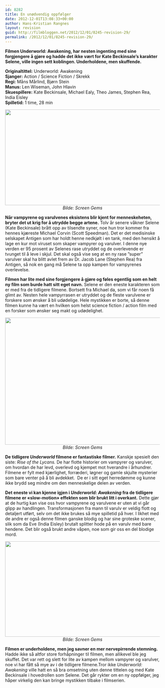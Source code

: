 ```yaml
---
id: 8282
title: En unødvendig oppfølger
date: 2012-12-01T13:08:33+00:00
author: Hans-Kristian Rangnes
layout: revision
guid: http://filmbloggen.net/2012/12/01/8245-revision-29/
permalink: /2012/12/01/8245-revision-29/
---
```

**Filmen Underworld: Awakening, har nesten ingenting med sine forgjengere å gjøre og hadde det ikke vært for Kate Beckinsale’s karakter Selene, ville ingen sett koblingen. Underholdene, men skuffende.  <!--more-->**

**Originaltittel:** Underworld: Awakening  
**Sjanger:** Action / Science Fiction / Skrekk  
**Regi:** Måns Mårlind, Bjørn Stein  
**Manus:** Len Wiseman, John Hlavin  
**Skuespillere:** Kate Beckinsale, Michael Ealy, Theo James, Stephen Rea, India Eisley  
**Spilletid:** 1 time, 28 min

<p style="text-align: center">
  <a href="http://filmbloggen.net/?attachment_id=8247" rel="attachment wp-att-8247"><img class="aligncenter size-large wp-image-8247" src="http://filmbloggen.net/wp-content/uploads//2012/11/bilde-05-620x311.jpg" alt="" width="620" height="311" /></a><em>Bilde: Screen Gems</em>
</p>

**Når vampyrene og varulvenes eksistens blir kjent for menneskeheten, bryter det ut krig for å utrydde begge artene.** Tolv år senere våkner Selene (Kate Beckinsale) brått opp av tilsendte syner, noe hun tror kommer fra hennes kjæreste Michael Corvin (Scott Speedman). Det er det medisinske selskapet Antigen som har holdt henne nedkjølt i en tank, med den hensikt å lage en kur mot viruset som skaper vampyrer og varulver. I denne nye verden er 95 prosent av Selenes rase utryddet og de overlevende er tvunget til å leve i skjul. Det skal også vise seg at en ny rase ”super” varulver skal ha blitt avlet frem av Dr. Jacob Lane (Stephen Rea) fra Antigen, så nok en gang må Selene ta opp kampen for vampyrenes overlevelse.

**Filmen har lite med sine forgjengere å gjøre og føles egentlig som en helt ny film som burde hatt sitt eget navn.** Selene er den eneste karakteren som er med fra de tidligere filmene. Bortsett fra Michael da, som vi får noen få glimt av. Nesten hele vampyrrasen er utryddet og de fleste varulvene er forskere som ønsker å bli udødelige. Hele mystikken er borte, så denne filmen kunne ha vært en hvilken som helst science fiction / action film med en forsker som ønsker seg makt og udødelighet.

<p style="text-align: center">
  <a href="http://filmbloggen.net/?attachment_id=8248" rel="attachment wp-att-8248"><img class="aligncenter size-large wp-image-8248" src="http://filmbloggen.net/wp-content/uploads//2012/11/Bilde-03-620x413.jpg" alt="" width="620" height="413" /></a><em>Bilde: Screen Gems</em>
</p>

**De tidligere _Underworld_ filmene er fantastiske filmer.** Kanskje spesielt den siste: _Rise of the Lycans._ De har flotte historier om vampyrer og varulver, om hvordan de har levd, overlevd og kjempet mot hverandre i århundrer. Filmene er fylt med kjærlighet, forræderi, løgner og gamle skjulte mysterier som bare venter på å bli avdekket.  De er i sitt eget herredømme og kunne ikke brydd seg mindre om den menneskelige delen av verden.

**Det eneste vi kan kjenne igjen i _Underworld: Awakening_ fra de tidligere filmene er &laquo;slow-motion&raquo; effekten som blir brukt litt i overkant.** Dette gjør at de hurtig kan vise oss hvor vampyrene og varulvene er uten at vi går glipp av handlingen. Transformasjonen fra mann til varulv er veldig flott og detaljert utført, selv om det ikke brukes så mye spilletid på hver. I likhet med de andre er også denne filmen ganske blodig og har sine groteske scener, slik som da Eve (India Eisley) brutalt splitter hode på en varulv med bare hendene. Det blir også brukt andre våpen, noe som gir oss en del blodige mord.

<p style="text-align: center">
  <a href="http://filmbloggen.net/?attachment_id=8249" rel="attachment wp-att-8249"><img class="aligncenter size-large wp-image-8249" src="http://filmbloggen.net/wp-content/uploads//2012/11/Bilde-02-620x310.jpg" alt="" width="620" height="310" /></a><em>Bilde: Screen Gems</em>
</p>

**Filmen er underholdene, men jeg savner en mer nervepirrende stemning.** Hadde ikke så altfor store forhåpninger til filmen, men allikevel ble jeg skuffet. Det var rett og slett for lite av kampen mellom vampyrer og varulver, noe vi har fått så mye av i de tidligere filmene.Tror ikke _Underworld: Awakening_ ville hatt en så bra omsetning uten denne tittelen og med Kate Beckinsale i hovedrollen som Selene. Det går rykter om en ny oppfølger, jeg håper virkelig den kan bringe mystikken tilbake i filmserien.

<div class="video-shortcode">
</div>
